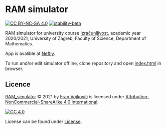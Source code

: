 # RAM simulator

[![CC BY-NC-SA 4.0][cc-shield]][cc]
[![stability-beta](https://img.shields.io/badge/stability-beta-33bbff.svg)](https://github.com/mkenney/software-guides/blob/master/STABILITY-BADGES.md#beta)


RAM simulator for university course [Izračunljivost](https://www.pmf.unizg.hr/math/predmet/izr_a), academic year 2020/2021, University of Zagreb, Faculty of Science, Department of Mathematics.

App is avalible at [Neftly](https://zealous-noyce-1a10d0.netlify.app/).

To run and/or edit simulator offline, clone repository and open [index.html](index.html) in browser.



## Licence
  
 [RAM_simulator](https://github.com/nesto123/RAM_simulator) © 2021 by [Fran Vojković](https://github.com/nesto123) is licensed under [Attribution-NonCommercial-ShareAlike 4.0 International][cc].

[![CC 4.0][cc-image]][cc]


[cc]: https://creativecommons.org/licenses/by-nc-sa/4.0/?ref=chooser-v1
[cc-image]: https://licensebuttons.net/l/by-nc-sa/4.0/88x31.png
[cc-shield]: https://img.shields.io/badge/License-CC%20BY--SA%204.0-lightgrey.svg


License can be found under [License](LICENSE).
